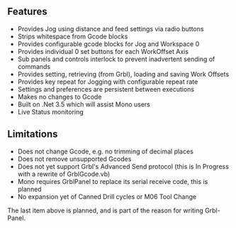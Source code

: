 ## Features
* Provides Jog using distance and feed settings via radio buttons
* Strips whitespace from Gcode blocks
* Provides configurable gcode blocks for Jog and Workspace 0
* Provides individual 0 set buttons for each WorkOffset Axis
* Sub panels and controls interlock to prevent inadvertent sending of commands
* Provides setting, retrieving (from Grbl), loading and saving Work Offsets
* Provides key repeat for Jogging with configurable repeat rate
* Settings and preferences are persistent between executions
* Makes no changes to Gcode
* Built on .Net 3.5 which will assist Mono users
* Live Status monitoring

## Limitations
* Does not change Gcode, e.g. no trimming of decimal places
* Does not remove unsupported Gcodes
* Does not yet support Grbl's Advanced Send protocol (this is In Progress with a rewrite of GrblGcode.vb)
* Mono requires GrblPanel to replace its serial receive code, this is planned
* No expansion yet of Canned Drill cycles or M06 Tool Change

The last item above is planned, and is part of the reason for writing Grbl-Panel.



